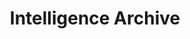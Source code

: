 ---
layout: tactical-archive
title: "Intelligence Archive"
description: "Declassified technical intelligence on engineering leadership, scaling teams, and building exceptional technology organizations."
---